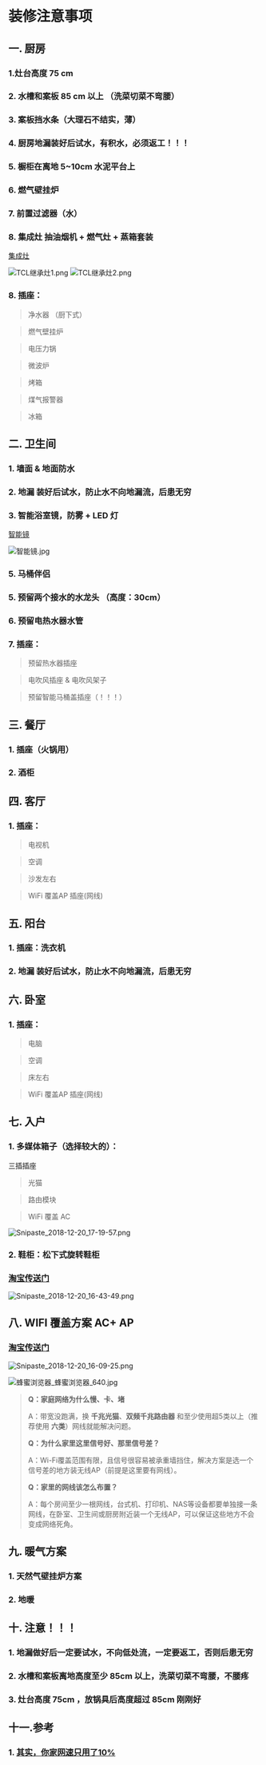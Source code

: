 # 装修注意事项



## 一. 厨房

### 1.灶台高度 75 cm 

###  2. 水槽和案板 85 cm  以上 （洗菜切菜不弯腰） 

### 3. 案板挡水条（大理石不结实，薄）

### 4.  厨房地漏装好后试水，**有积水**，必须**返工**！！！

### 5. 橱柜在离地 5~10cm 水泥平台上 

### 6. 燃气壁挂炉

### 7. 前置过滤器（水）

### 8. 集成灶  抽油烟机 + 燃气灶 + 蒸箱套装 
[集成灶](https://item.jd.com/8771938.html)

![TCL继承灶1.png](https://i.loli.net/2019/05/24/5ce7e9b6ec17e74527.png)
![TCL继承灶2.png](https://i.loli.net/2019/05/24/5ce7e9b6ce15652072.png)



### 8. 插座：
  > 净水器 （厨下式）

  > 燃气壁挂炉

  > 电压力锅

  > 微波炉

  > 烤箱

  > 煤气报警器

  > 冰箱



## 二. 卫生间

### 1. 墙面 & 地面防水

### 2. 地漏 装好后试水，防止水不向地漏流，后患无穷

### 3. 智能浴室镜，防雾 + LED 灯

[智能镜](<https://item.jd.com/43829834152.html#>)

![智能镜.jpg](https://i.loli.net/2019/05/24/5ce7ece92561561238.jpg)

### 5. 马桶伴侣

### 5. 预留两个接水的水龙头 （高度：30cm）

### 6. 预留电热水器水管	  

### 7. 插座：
  > 预留热水器插座 

  > 电吹风插座 & 电吹风架子

  > 预留智能马桶盖插座（！！！）



## 三. 餐厅

### 1. 插座（火锅用）
### 2. 酒柜



## 四. 客厅
### 1. 插座：
  > 电视机 

  > 空调 

  > 沙发左右 

  >WiFi 覆盖AP 插座(网线)



## 五. 阳台

### 1. 插座：洗衣机
### 2. 地漏 装好后试水，防止水不向地漏流，后患无穷



## 六. 卧室

### 1. 插座：
  > 电脑 

  > 空调 

  > 床左右 

  > WiFi 覆盖AP 插座(网线)



## 七. 入户

### 1. 多媒体箱子（选择较大的）： 
三插插座
  >光猫

  >路由模块 

  > WiFi 覆盖 AC

![Snipaste_2018-12-20_17-19-57.png](https://i.loli.net/2018/12/20/5c1b5ee70ccb2.png)

### 2. 鞋柜：松下式旋转鞋柜

###  [淘宝传送门](https://item.taobao.com/item.htm?spm=a1z0d.6639537.1997196601.214.623b7484fKVdDV&id=2990336505)

![Snipaste_2018-12-20_16-43-49.png](https://i.loli.net/2018/12/20/5c1b56da33d56.png)





## 八. WIFI 覆盖方案 AC+ AP

###   [淘宝传送门](https://detail.tmall.com/item.htm?spm=a1z0d.6639537.1997196601.151.623b7484fKVdDV&id=555893928816&sku_properties=5919063:33030646)


![Snipaste_2018-12-20_16-09-25.png](https://i.loli.net/2018/12/20/5c1b535e7f57d.png)




![蜂蜜浏览器_蜂蜜浏览器_640.jpg](https://i.loli.net/2019/01/11/5c3887fe0d00e.jpg)


> **Q：家庭网络为什么慢、卡、堵**
>
> A：带宽没跑满，换 **千兆光猫**、**双频千兆路由器**  和至少使用超5类以上（推荐使用 **六类**）网线就能解决问题。
>
> **Q：为什么家里这里信号好、那里信号差？**
>
> A：Wi-Fi覆盖范围有限，且信号很容易被承重墙挡住，解决方案是选一个信号差的地方装无线AP（前提是这里要有网线）。
>
> **Q：家里的网线该怎么布置？**
>
> A：每个房间至少一根网线，台式机、打印机、NAS等设备都要单独接一条网线，在卧室、卫生间或厨房附近装一个无线AP，可以保证这些地方不会变成网络死角。



## 九. 暖气方案

### 1. 天然气壁挂炉方案

### 2. 地暖

  

## 十. 注意！！！

### 1. 地漏做好后一定要试水，不向低处流，一定要返工，否则后患无穷
### 2. 水槽和案板离地高度至少 85cm 以上，洗菜切菜不弯腰，不腰疼
### 3. 灶台高度 75cm ，放锅具后高度超过 85cm 刚刚好



## 十一.参考

### 1. [其实，你家网速只用了10%](https://mp.weixin.qq.com/s/ACDGmhJLBl60MBcGHpjT-Q)